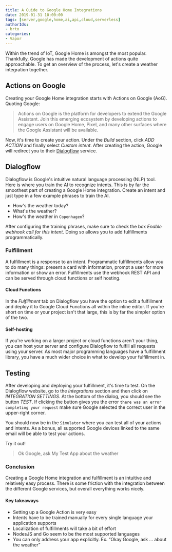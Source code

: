 ```yaml
---
title: A Guide to Google Home Integrations
date: 2019-01-31 10:00:00
tags: [server,google,home,ai,api,cloud,serverless]
authorIds: 
- brto
categories:
- Vapor
---
```


Within the trend of IoT, Google Home is amongst the most popular. Thankfully, Google has made the development of actions quite approachable. To get an overview of the process, let's create a weather integration together.

## Actions on Google
Creating your Google Home integration starts with Actions on Google (AoG). Quoting Google: 
> Actions on Google is the platform for developers to extend the Google Assistant. Join this emerging ecosystem by developing actions to engage users on Google Home, Pixel, and many other surfaces where the Google Assistant will be available.


Now, it's time to create your action. Under the _Build_ section, click _ADD ACTION_ and finally select _Custom intent_. After creating the action, Google will redirect you to their [Dialogflow](http://dialogflow.com) service.

## Dialogflow
Dialogflow is Google's intuitive natural language processing (NLP) tool. Here is where you train the AI to recognize intents. This is by far the smoothest part of creating a Google Home integration. Create an intent and just type in a few example phrases to train the AI.

- How's the weather today?
- What's the weather?
- How's the weather in `Copenhagen`?

After configuring the training phrases, make sure to check the box _Enable webhook call for this intent_. Doing so allows you to add fulfillments programmatically.

### Fulfillment
A fulfillment is a response to an intent. Programmatic fulfillments allow you to do many things: present a card with information, prompt a user for more information or show an error. Fulfillments use the webhook REST API and can be served through cloud functions or self hosting.

#### Cloud Functions
In the _Fulfillment_ tab on Dialogflow you have the option to edit a fulfillment and deploy it to Google Cloud Functions all within the inline editor. If you're short on time or your project isn't that large, this is by far the simpler option of the two.

#### Self-hosting
If you're working on a larger project or cloud functions aren't your thing, you can host your server and configure Dialogflow to fulfill all requests using your server. As most major programming languages have a fulfillment library, you have a much wider choice in what to develop your fulfillment in.

## Testing
After developing and deploying your fulfillment, it's time to test. On the Dialogflow website, go to the _Integrations_ section and then click on _INTEGRATION SETTINGS_. At the bottom of the dialog, you should see the button _TEST_. If clicking the button gives you the error `there was an error completing your request` make sure Google selected the correct user in the upper-right corner.

You should now be in the `Simulator` where you can test all of your actions and intents. As a bonus, all supported Google devices linked to the same email will be able to test your actions.

Try it out!

> Ok Google, ask My Test App about the weather

### Conclusion 
Creating a Google Home integration and fulfillment is an intuitive and relatively easy process. There is some friction with the integration between the different Google services, but overall everything works nicely.

#### Key takeaways
- Setting up a Google Action is very easy
- Intents have to be trained manually for every single language your application supports
- Localization of fulfillments will take a bit of effort
- NodesJS and Go seem to be the most supported languages
- You can only address your app explicitly. Ex. “Okay Google, ask … about the weather”
